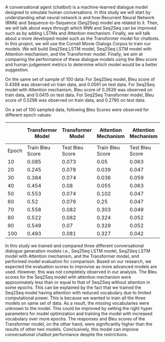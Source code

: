 A conversational agent (chatbot) is a machine-learned dialogue model designed to simulate human conversations. In this study we will start by understanding what neural network is and how Recurrent Neural Network (RNN) and Sequence-to-Sequence (Seq2Seq) model are related to it. Then, we will talk about ways through which RNN and Seq2Seq can be improved such as by adding LSTMs and Attention mechanism. Finally, we will talk about a more developed model such as the Transformer model for chatbots. In this project, we will use the Cornell Movie-Dialogs Corpus to train our models. We will build Seq2Seq LSTM model, Seq2Seq LSTM model with Attention mechanism, and the Transformer model. Finally, we aim at comparing the performance of these dialogue models using the Bleu score and human judgement metrics to determine which model would be a better suggestion.

On the same set of sample of 100 data: 
For Seq2Seq model, Bleu score of 0.4368 was observed on train data, and 0.0561 on test data.
For Seq2Seq model with Attention mechanism, Bleu score of 0.2626 was observed on train data, and 0.0415 on test data.
For Seq2Seq Transformer model, Bleu score of 0.5296 was observed on train data, and 0.2790 on test data.

On a set of 100 sampled data, following Bleu Scores were observed for different epoch values:

|       | Transformer Model | Transformer Model | Attention Mechanism | Attention Mechanism | No Attention Mechanism | No Attention Mechanism |
|-------|-------------------|-------------------|---------------------|---------------------|------------------------|------------------------|
| Epoch | Train Bleu Score  | Test Bleu Score   | Train Bleu Score    | Test Bleu Score     | Train Bleu Score       | Test Bleu Score        |
| 10    | 0.085             | 0.073             | 0.05                | 0.063               | 0.077                  | 0.085                  |
| 20    | 0.245             | 0.078             | 0.039               | 0.047               | 0.065                  | 0.07                   |
| 30    | 0.384             | 0.074             | 0.036               | 0.059               | 0.056                  | 0.066                  |
| 40    | 0.454             | 0.08              | 0.055               | 0.063               | 0.057                  | 0.061                  |
| 50    | 0.553             | 0.074             | 0.102               | 0.047               | 0.051                  | 0.067                  |
| 60    | 0.52              | 0.076             | 0.25                | 0.047               | 0.054                  | 0.043                  |
| 70    | 0.558             | 0.082             | 0.303               | 0.049               | 0.051                  | 0.056                  |
| 80    | 0.522             | 0.082             | 0.324               | 0.052               | 0.054                  | 0.059                  |
| 90    | 0.549             | 0.07              | 0.329               | 0.052               | 0.057                  | 0.048                  |
| 100   | 0.493             | 0.081             | 0.327               | 0.042               | 0.045                  | 0.058                  |


In this study we trained and compared three different conversational dialogue generation models i.e., Seq2Seq LSTM model, Seq2Seq LSTM model with Attention mechanism, and the Transformer model, and performed model evaluation for comparison.
Based on our research, we expected the evaluation scores to improvise as more advanced models are used. However, this was not completely observed in our analysis. The Bleu scores for the Seq2Seq model with attention mechanism were approximately less than or equal to that of Seq2Seq without attention in some epochs. This can be explained by the fact that we trained the Seq2Seq model having attention with reduced vocabulary due to limited computational power. This is because we wanted to train all the three models on same set of data. As a result, the missing vocabularies were unknown to the model. This could be improved by setting the right hyper parameters for model optimization and training the model with increased vocabulary over more epochs. 
The responses and Bleu scores of the Transformer model, on the other hand, were significantly higher than the results of other two models. Conclusively, this model can improve conversational chatbot performance despite the restrictions.
